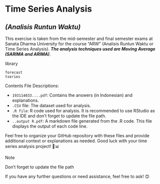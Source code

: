 # **Time Series Analysis** 
## _(Analisis Runtun Waktu)_
This exercise is taken from the mid-semester and final semester exams at Sanata Dharma University for the course “ARW” (Analisis Runtun Waktu or Time Series Analysis). ***The analysis techniques used are __Moving Average__ (SARIMA and ARIMA)***.

library
```
forecast
tseries
```
Contents
File Descriptions:

- `193114033....pdf`: Contains the answers (in Indonesian) and explanations.
- `.CSV` file: The dataset used for analysis.
- `.R file`: R code used for analysis. It is recommended to use RStudio as the IDE and don’t forget to update the file path.
- `..output R.pdf`: A markdown file generated from the .R code. This file displays the output of each code line.

Feel free to organize your GitHub repository with these files and provide additional context or explanations as needed. Good luck with your time series analysis project! 🚀📊
>[!NOTE]
> Don’t forget to update the file path

If you have any further questions or need assistance, feel free to ask! 😊
